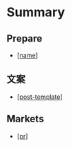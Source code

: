 # Summary


## Prepare
  
- [[name]]

## 文案

- [[post-template]]
## Markets

- [[pr]]

[//begin]: # "Autogenerated link references for markdown compatibility"
[name]: docs/prepare/name.md "名字"
[post-template]: docs/product/post-template.md "帖子文案模版"
[pr]: docs/markets/pr.md "文案"
[//end]: # "Autogenerated link references"